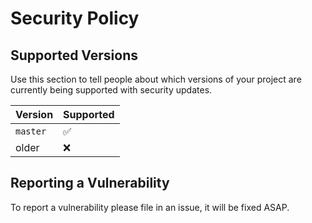 # Security Policy

## Supported Versions

Use this section to tell people about which versions of your project are
currently being supported with security updates.

| Version | Supported          |
| ------- | ------------------ |
| `master`  | :white_check_mark: |
| older   | :x:                |

## Reporting a Vulnerability

To report a vulnerability please file in an issue, it will be fixed ASAP.

